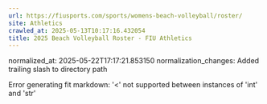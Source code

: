 ```yaml
---
url: https://fiusports.com/sports/womens-beach-volleyball/roster/
site: Athletics
crawled_at: 2025-05-13T10:17:16.432054
title: 2025 Beach Volleyball Roster - FIU Athletics
---
```

normalized_at: 2025-05-22T17:17:21.853150
normalization_changes: Added trailing slash to directory path

Error generating fit markdown: '<' not supported between instances of 'int' and 'str'